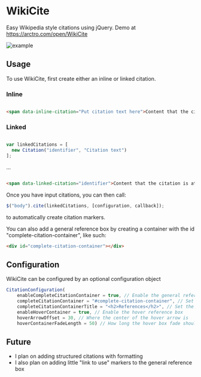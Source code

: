 # WikiCite
Easy Wikipedia style citations using jQuery. Demo at https://arctro.com/open/WikiCite

![example](https://i.imgur.com/ilSNTdd.png)

## Usage
To use WikiCite, first create either an inline or linked citation.
### Inline
``` html

<span data-inline-citation="Put citation text here">Content that the citation is attached to.</span>

```
### Linked
``` js

var linkedCitations = [
  new Citation("identifier", "Citation text")
];

```
...
``` html

<span data-linked-citation="identifier">Content that the citation is attached to.</span>

```

Once you have input citations, you can then call:
``` js
$("body").cite(linkedCitations, [configuration, callback]);
```
to automatically create citation markers.

You can also add a general reference box by creating a container with the id "complete-citation-container", like such:
``` html
<div id="complete-citation-container"></div>
```

## Configuration
WikiCite can be configured by an optional configuration object
``` js
CitationConfiguration(
	enableCompleteCitationContainer = true, // Enable the general reference box
	completeCitationContainer = "#complete-citation-container", // Set the id of the general reference box container
	completeCitationContainerTitle = "<h2>References</h2>", // Set the title of the general reference box
	enableHoverContainer = true, // Enable the hover reference box
	hoverArrowOffset = 30, // Where the center of the hover arrow is
	hoverContainerFadeLength = 50) // How long the hover box fade should take
```

## Future
* I plan on adding structured citations with formatting
* I also plan on adding little "link to use" markers to the general reference box
